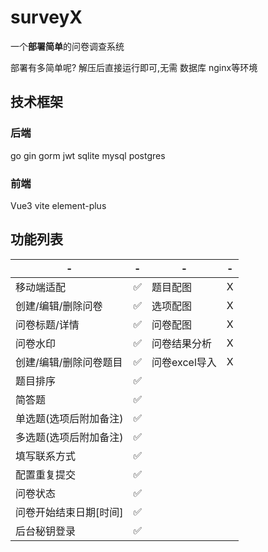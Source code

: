 # surveyX

一个**部署简单**的问卷调查系统

部署有多简单呢?
解压后直接运行即可,无需 数据库 nginx等环境

## 技术框架

### 后端
go gin gorm jwt sqlite mysql postgres
 
### 前端
Vue3 vite element-plus


## 功能列表
| - | - |- | - |
| - | - |- | - |
| 移动端适配 | ✅ |  题目配图 | X |
| 创建/编辑/删除问卷 | ✅ |  选项配图 | X |
| 问卷标题/详情 | ✅ |问卷配图 | X |
| 问卷水印 | ✅ |问卷结果分析 | X |
| 创建/编辑/删除问卷题目 | ✅ | 问卷excel导入| X |
| 题目排序 | ✅ |
| 简答题 | ✅ |
| 单选题(选项后附加备注) | ✅ |
| 多选题(选项后附加备注) | ✅ |
| 填写联系方式 | ✅ |
| 配置重复提交 | ✅ |
| 问卷状态 | ✅ |
| 问卷开始结束日期[时间] | ✅ |
| 后台秘钥登录 | ✅ |



